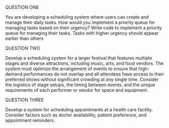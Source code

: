QUESTION ONE

You are developing a scheduling system where users can create and manage their daily tasks. How would you implement a priority queue for managing tasks based on their urgency?
Write code to implement a priority queue for managing their tasks. Tasks with higher urgency should appear earlier than others

QUESTION TWO

Develop a scheduling system for a larger festival that features multiple stages and diverse attractions, including music, arts, and food vendors. The system must optimize the arrangement of events to ensure that high-demand performances do not overlap and all attendees have access to their preferred shows without significant crowding at any single time. Consider the logistics of stage setups, the timing between events, and the unique requirements of each performer or vendor for space and equipment.

QUESTION THREE

Develop a system for scheduling appointments at a health care facility. Consider factors such as doctor availability, patient preference, and appointment reminders.
